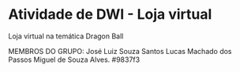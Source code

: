 # Atividade de DWI - Loja virtual
Loja virtual na temática Dragon Ball

MEMBROS DO GRUPO: 
José Luiz Souza Santos
Lucas Machado dos Passos
Miguel de Souza Alves.
#9837f3